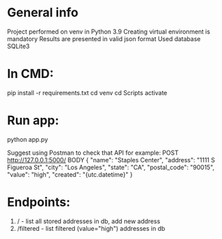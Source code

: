 # General info
Project performed on venv in Python 3.9
Creating virtual environment is mandatory
Results are presented in valid json format
Used database SQLite3

# In CMD:
pip install -r requirements.txt
cd venv 
cd Scripts
activate

# Run app:
python app.py

Suggest using Postman to check that API
for example:
POST http://127.0.0.1:5000/
BODY {
        "name": "Staples Center",
        "address": "1111 S Figueroa St",
        "city": "Los Angeles",
        "state": "CA",
        "postal_code": "90015",
        "value": "high",
        "created": "{utc.datetime}"
    }

# Endpoints:
1) / - list all stored addresses in db, add new address
2) /filtered - list filtered (value="high") addresses in db
